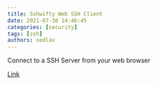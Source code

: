 ```yaml
---
title: Sshwifty Web SSH Client
date: 2021-07-30 14:46:45
categories: [security]
tags: [ssh]
authors: sedlav
---
```


Connect to a SSH Server from your web browser

[Link](https://sshwifty.herokuapp.com/)
